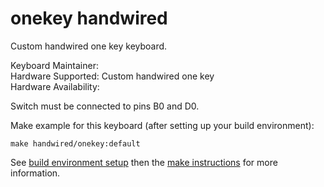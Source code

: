 # onekey handwired

Custom handwired one key keyboard.

Keyboard Maintainer:  
Hardware Supported: Custom handwired one key  
Hardware Availability: 

Switch must be connected to pins B0 and D0. 

Make example for this keyboard (after setting up your build environment):

    make handwired/onekey:default

See [build environment setup](https://docs.qmk.fm/build_environment_setup.html) then the [make instructions](https://docs.qmk.fm/make_instructions.html) for more information.